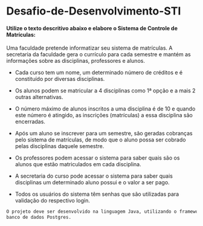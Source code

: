 # Desafio-de-Desenvolvimento-STI

#### Utilize o texto descritivo abaixo e elabore o Sistema de Controle de Matrículas:

Uma faculdade pretende informatizar seu sistema de matrículas. A secretaria da faculdade
gera o currículo para cada semestre e mantém as informações sobre as disciplinas,
professores e alunos.

- Cada curso tem um nome, um determinado número de créditos e é constituído por diversas
disciplinas.

- Os alunos podem se matricular a 4 disciplinas como 1ª opção e a mais 2 outras alternativas.

- O número máximo de alunos inscritos a uma disciplina é de 10 e quando este número é
atingido, as inscrições (matrículas) a essa disciplina são encerradas.

- Após um aluno se inscrever para um semestre, são geradas cobranças pelo sistema de
matrículas, de modo que o aluno possa ser cobrado pelas disciplinas daquele semestre.

- Os professores podem acessar o sistema para saber quais são os alunos que estão
matriculados em cada disciplina.

- A secretaria do curso pode acessar o sistema para saber quais disciplinas um determinado
aluno possui e o valor a ser pago.

- Todos os usuários do sistema têm senhas que são utilizadas para validação do respectivo
login.
```sh
O projeto deve ser desenvolvido na linguagem Java, utilizando o framework JSF, HIbernate e
banco de dados Postgres.
```
